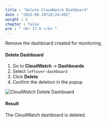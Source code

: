 ```yaml
---
title : "Delete CloudWatch Dashboard"
date : "2025-08-10T20:24:00Z"
weight : 6
chapter : false
pre : " <b> 17.6 </b> "
---
```


Remove the dashboard created for monitoring.

#### Delete Dashboard

1. Go to **CloudWatch** → **Dashboards**
2. Select `leftover-dashboard`
3. Click **Delete**
4. Confirm the deletion in the popup

![CloudWatch Delete Dashboard](/images/17/17-12.png?featherlight=false&width=90pc)

#### Result

The CloudWatch dashboard is deleted.


